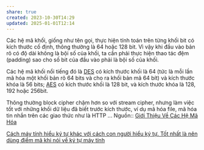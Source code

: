 ```yaml
---
share: true
created: 2023-10-30T14:29
updated: 2025-01-01T12:14
---
```

Các hệ mã khối, giống như tên gọi, thực hiện tính toán trên từng khối bit có kích thước cố định, thông thường là 64 hoặc 128 bit. Vì vậy khi đầu vào bản rõ có độ dài không là bội số của khối, ta cần phải thực hiện thao tác đệm (padding) sao cho số bit của đầu vào phải là bội số của khối.

Các hệ mã khối nổi tiếng đó là [DES](https://en.wikipedia.org/wiki/Data_Encryption_Standard) có kích thước khối là 64 (tức là mỗi lần mã hóa một khối bản rõ 64 bits và cho ra khối bản mã 64 bít) và kích thước khóa là 56 bits; [AES](https://en.wikipedia.org/wiki/Advanced_Encryption_Standard) có kích thước khối là 128 bit, và kích thước khóa là 128, 192 hoặc 256bit.

Thông thường block cipher chậm hơn so với stream cipher, nhưng làm việc tốt với những khối dữ liệu đã biết trước kích thước, ví dụ mã hóa file, mã hóa tin nhắn trên các giao thức như là HTTP ...
Nguồn:: [Giới Thiệu Về Các Hệ Mã Hóa](https://viblo.asia/p/gioi-thieu-ve-cac-he-ma-hoa-OEqGj6rNG9bL)

[Cách máy tính hiểu ký tự khác với cách con người hiểu ký tự. Tốt nhất là nên dùng điểm mã khi nói về ký tự máy tính](../../%F0%9F%94%A0K%C3%BD%20t%E1%BB%B1,%20v%C4%83n%20b%E1%BA%A3n,%20ng%C3%B4n%20ng%E1%BB%AF%20%C4%91%C3%A1nh%20d%E1%BA%A5u/Ti%E1%BA%BFng%20Vi%E1%BB%87t,%20Unicode,%20emoji/L%C3%BD%20thuy%E1%BA%BFt%20Unicode/%C4%90i%E1%BB%83m%20m%C3%A3/C%C3%A1ch%20m%C3%A1y%20t%C3%ADnh%20hi%E1%BB%83u%20k%C3%BD%20t%E1%BB%B1%20kh%C3%A1c%20v%E1%BB%9Bi%20c%C3%A1ch%20con%20ng%C6%B0%E1%BB%9Di%20hi%E1%BB%83u%20k%C3%BD%20t%E1%BB%B1.%20T%E1%BB%91t%20nh%E1%BA%A5t%20l%C3%A0%20n%C3%AAn%20d%C3%B9ng%20%C4%91i%E1%BB%83m%20m%C3%A3%20khi%20n%C3%B3i%20v%E1%BB%81%20k%C3%BD%20t%E1%BB%B1%20m%C3%A1y%20t%C3%ADnh.md)